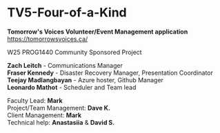 # TV5-Four-of-a-Kind
__Tomorrow's Voices Volunteer/Event Management application__  
https://tomorrowsvoices.ca/

W25 PROG1440 Community Sponsored Project

__Zach Leitch__ - Communications Manager  
__Fraser Kennedy__ - Disaster Recovery Manager, Presentation Coordinator  
__Teejay Madlangbayan__ - Azure hoster, Github Manager  
__Leonardo Mathot__ - Scheduler and Team lead  

Faculty Lead: __Mark__  
Project/Team Management: __Dave K.__  
Client Management: __Mark__  
Technical help: __Anastasiia__ & __David S.__  
